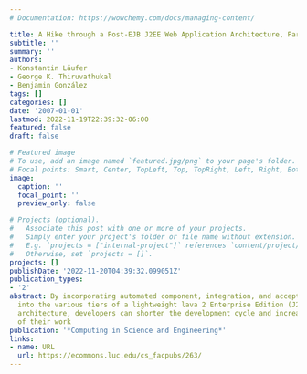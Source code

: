 ```yaml
---
# Documentation: https://wowchemy.com/docs/managing-content/

title: A Hike through a Post-EJB J2EE Web Application Architecture, Part III
subtitle: ''
summary: ''
authors:
- Konstantin Läufer
- George K. Thiruvathukal
- Benjamin González
tags: []
categories: []
date: '2007-01-01'
lastmod: 2022-11-19T22:39:32-06:00
featured: false
draft: false

# Featured image
# To use, add an image named `featured.jpg/png` to your page's folder.
# Focal points: Smart, Center, TopLeft, Top, TopRight, Left, Right, BottomLeft, Bottom, BottomRight.
image:
  caption: ''
  focal_point: ''
  preview_only: false

# Projects (optional).
#   Associate this post with one or more of your projects.
#   Simply enter your project's folder or file name without extension.
#   E.g. `projects = ["internal-project"]` references `content/project/deep-learning/index.md`.
#   Otherwise, set `projects = []`.
projects: []
publishDate: '2022-11-20T04:39:32.099051Z'
publication_types:
- '2'
abstract: By incorporating automated component, integration, and acceptance testing
  into the various tiers of a lightweight lava 2 Enterprise Edition (J2EE) Web application
  architecture, developers can shorten the development cycle and increase the quality
  of their work
publication: '*Computing in Science and Engineering*'
links:
- name: URL
  url: https://ecommons.luc.edu/cs_facpubs/263/
---
```

